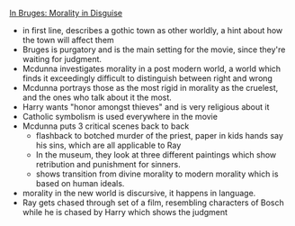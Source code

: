 [In Bruges: Morality in Disguise](https://www.youtube.com/watch?v=r_9mLu1kMA8)

* in first line, describes a gothic town as other worldly, a hint about how the town will affect them 
* Bruges is purgatory and is the main setting for the movie, since they're waiting for judgment.
* Mcdunna investigates morality in a post modern world, a world which finds it exceedingly difficult to distinguish between right and wrong
* Mcdunna portrays those as the most rigid in morality as the cruelest, and the ones who talk about it the most.
* Harry wants "honor amongst thieves" and is very religious about it
* Catholic symbolism is used everywhere in the movie
* Mcdunna puts 3 critical scenes back to back
	* flashback to botched murder of the priest, paper in kids hands say his sins, which are all applicable to Ray
	* In the museum, they look at three different paintings which show retribution and punishment for sinners.
	* shows transition from divine morality to modern morality which is based on human ideals.
* morality in the new world is discursive, it happens in language.
* Ray gets chased through set of a film, resembling characters of Bosch while he is chased by Harry which shows the judgment
